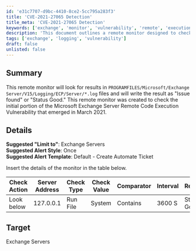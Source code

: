```yaml
---
id: 'e31c7707-d9bc-4410-8ce2-5cc795a283f3'
title: 'CVE-2021-27065 Detection'
title_meta: 'CVE-2021-27065 Detection'
keywords: ['exchange', 'monitor', 'vulnerability', 'remote', 'execution']
description: 'This document outlines a remote monitor designed to check the Microsoft Exchange Server for vulnerabilities related to a remote code execution issue identified in March 2021. It details the setup, including suggested limits, alert styles, and the monitoring process using log files.'
tags: ['exchange', 'logging', 'vulnerability']
draft: false
unlisted: false
---
```


## Summary

This remote monitor will look for results in `PROGRAMFILES/Microsoft/Exchange Server/V15/Logging/ECP/Server/*.log` files and will write the result as "Issue found" or "Status Good." This remote monitor was created to check the initial portion of the Microsoft Exchange Server Remote Code Execution Vulnerability that emerged in March 2021.

## Details

**Suggested "Limit to"**: Exchange Servers  
**Suggested Alert Style**: Once  
**Suggested Alert Template**: Default - Create Automate Ticket  

Insert the details of the monitor in the table below.

| Check Action | Server Address | Check Type | Check Value | Comparator | Interval | Result      |
|--------------|----------------|------------|-------------|------------|----------|-------------|
| Look below   | 127.0.0.1     | Run File   | System      | Contains   | 3600 S   | Status Good |

## Target

Exchange Servers
